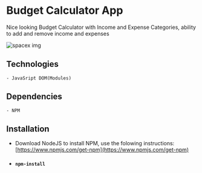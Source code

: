 # Budget Calculator App

Nice looking Budget Calculator with Income and Expense Categories, ability to add and remove income and expenses

![spacex img](https://github.com/slobodan-rs/projects/blob/master/Budget\Calculator/budget.png?raw=true)

## Technologies

    - JavaSript DOM(Modules)

## Dependencies

    - NPM

## Installation

- Download NodeJS to install NPM, use the folowing instructions: [https://www.npmjs.com/get-npm](https://www.npmjs.com/get-npm)

- #### `npm-install`